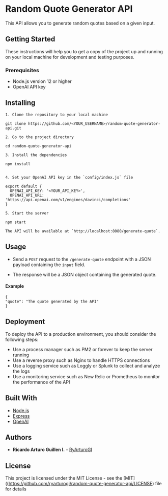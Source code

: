 # Random Quote Generator API

This API allows you to generate random quotes based on a given input.

## Getting Started

These instructions will help you to get a copy of the project up and running on your local machine for development and testing purposes.

### Prerequisites

- Node.js version 12 or higher
- OpenAI API key

## Installing

```
1. Clone the repository to your local machine

git clone https://github.com/<YOUR_USERNAME>/random-quote-generator-api.git

2. Go to the project directory

cd random-quote-generator-api

3. Install the dependencies

npm install


4. Set your OpenAI API key in the `config/index.js` file

export default {
  OPENAI_API_KEY: '<YOUR_API_KEY>',
  OPENAI_API_URL: 'https://api.openai.com/v1/engines/davinci/completions'
}

5. Start the server

npm start

The API will be available at `http://localhost:8080/generate-quote`.
```

## Usage

- Send a `POST` request to the `/generate-quote` endpoint with a JSON payload containing the `input` field.

- The response will be a JSON object containing the generated quote.

#### Example

```
{
"quote": "The quote generated by the API"
}
```

## Deployment

To deploy the API to a production environment, you should consider the following steps:

- Use a process manager such as PM2 or forever to keep the server running
- Use a reverse proxy such as Nginx to handle HTTPS connections
- Use a logging service such as Loggly or Splunk to collect and analyze the logs
- Use a monitoring service such as New Relic or Prometheus to monitor the performance of the API

## Built With

- [Node.js](https://nodejs.org)
- [Express](https://expressjs.com)
- [OpenAI](https://openai.com)

## Authors

- **Ricardo Arturo Guillen I.** - [RyArturoGI](https://github.com/ryarturogi)

## License

This project is licensed under the MIT License - see the [MIT]((https://github.com/ryarturogi/random-quote-generator-api/LICENSE) file for details
